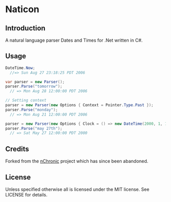 # Naticon #

## Introduction ##

A natural language parser Dates and Times for .Net written in C#.

## Usage ##

```csharp
DateTime.Now;
  //=> Sun Aug 27 23:18:25 PDT 2006

var parser = new Parser();
parser.Parse("tomorrow");
  // => Mon Aug 28 12:00:00 PDT 2006

// Setting context
parser = new Parser(new Options { Context = Pointer.Type.Past });
parser.Parse("monday");
  // => Mon Aug 21 12:00:00 PDT 2006

parser = new Parser(new Options { Clock = () => new DateTime(2000, 1, 1)});
parser.Parse("may 27th");
  // => Sat May 27 12:00:00 PDT 2000
```

## Credits ##

Forked from the [nChronic](https://github.com/robertwilczynski/nChronic) project which has since been abandoned.

## License ##

Unless specified otherwise all is licensed under the MIT license. See LICENSE for details.